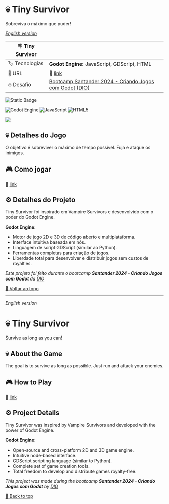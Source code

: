 <div id='top'>
 
 # 💀 Tiny Survivor

 </div>

Sobreviva o máximo que puder!

_[English version](#English)_

| :placard: Tiny Survivor |     |
| -------------  | --- |
| :label: Tecnologias | __Godot Engine:__ JavaScript, GDScript, HTML
| :rocket: URL         | 🚧 [link]()
| :fire: Desafio     | [Bootcamp Santander 2024 - Criando Jogos com Godot (DIO)](https://www.dio.me/en)
![Static Badge](https://img.shields.io/badge/Version-1.0-green)

![Godot Engine](https://img.shields.io/badge/GODOT-%23FFFFFF.svg?style=for-the-badge&logo=godot-engine)
![JavaScript](https://img.shields.io/badge/javascript-%23323330.svg?style=for-the-badge&logo=javascript&logoColor=%23F7DF1E)
![HTML5](https://img.shields.io/badge/html5-%23E34F26.svg?style=for-the-badge&logo=html5&logoColor=white)

<!-- Inserir imagem com a #vitrinedev ao final do link -->
![](https://via.placeholder.com/1200x500.png?text=imagem+lindona+do+meu+projeto)

## 💀 Detalhes do Jogo

O objetivo é sobreviver o máximo de tempo possível. Fuja e ataque os inimigos.

## 🎮 Como jogar

🚧 [link]()

## ⚙️ Detalhes do Projeto

Tiny Survivor foi inspirado em Vampire Survivors e desenvolvido com o poder do Godot Engine.

**Godot Engine:**

* Motor de jogo 2D e 3D de código aberto e multiplataforma.
* Interface intuitiva baseada em nós.
* Linguagem de script GDScript (similar ao Python).
* Ferramentas completas para criação de jogos.
* Liberdade total para desenvolver e distribuir jogos sem custos de royalties.

*Este projeto foi feito durante o bootcamp __Santander 2024 - Criando Jogos com Godot__ da [DIO](https://www.dio.me/en)*

<a href='#top'>🔼 Voltar ao topo</a>

---

<div id='English'>

_English version_

# 💀 Tiny Survivor

</div>

Survive as long as you can!

## 💀 About the Game

The goal is to survive as long as possible. Just run and attack your enemies.

## 🎮 How to Play

🚧 [link]()

## ⚙️ Project Details

Tiny Survivor was inspired by Vampire Survivors and developed with the power of Godot Engine.

**Godot Engine:**

* Open-source and cross-platform 2D and 3D game engine.
* Intuitive node-based interface.
* GDScript scripting language (similar to Python).
* Complete set of game creation tools.
* Total freedom to develop and distribute games royalty-free.

*This project was made during the bootcamp __Santander 2024 - Criando Jogos com Godot__ by [DIO](https://www.dio.me/en)*

<a href='#top'>🔼 Back to top</a>

